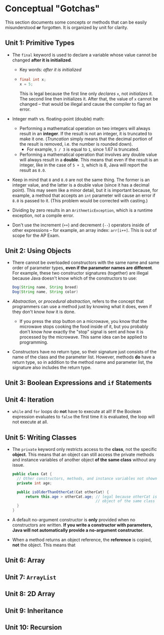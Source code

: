 # Conceptual "Gotchas"

This section documents some concepts or methods that can be easily misunderstood **or** forgotten. It is organized by unit for clarity.

## Unit 1: Primitive Types

* The `final` keyword is used to declare a variable whose value cannot be changed **after it is initialized**.
  * Key words: *after it is initialized*

  * ```java
    final int x;
    x = 5;
    ```

    This is legal because the first line only *declares* `x`, not *initializes* it. The second line then initializes it. After that, the value of `x` cannot be changed – that would be illegal and cause the compiler to flag an error.

* Integer math vs. floating-point (double) math:
  * Performing a mathematical operation on two integers will always result in an **integer**. If the result is not an integer, it is truncated to make it one. (*Truncation* simply means that the decimal portion of the result is removed, i.e. the number is rounded down).
    * For example, `5 / 3` is equal to `1`, since 1.67 is truncated.
  * Performing a mathematical operation that involves any double value will always result in a **double**. This means that even if the result is an integer, like in the case of `5 + 3`, which is 8, Java will report the result as `8.0`.

* Keep in mind that `8` and `8.0` are not the same thing. The former is an integer value, and the latter is a double value (since it has a decimal point). This may seem like a minor detail, but it is important because, for example, a method that accepts an `int` parameter will cause an error if `8.0` is passed to it. (This problem would be corrected with casting.)

* Dividing by zero results in an `ArithmeticException`, which is a runtime exception, not a compile error.

* Don't use the increment (`++`) and decrement (`--`) operators inside of other expressions – for example, an array index: `arr[i++]`. This is out of scope for the AP Exam.

## Unit 2: Using Objects

* There cannot be overloaded constructors with the same name and same order of parameter types, **even if the parameter names are different**. For example, these two constructor signatures (together) are illegal because Java doesn't know which of the constructors to use:

  ```java
  Dog(String name, String breed)
  Dog(String name, String color)
  ```

* *Abstraction*, or *procedural abstraction*, refers to the concept that programmers can use a method just by knowing what it does, even if they don't know *how* it is done.
  * If you press the stop button on a microwave, you know that the microwave stops cooking the food inside of it, but you probably don't know *how* exactly the "stop" signal is sent and how it is processed by the microwave. This same idea can be applied to programming.

* Constructors have no return type, so their signature just consists of the name of the class and the parameter list. However, methods **do** have a return type, so in addition to the method name and parameter list, the signature also includes the return type.

## Unit 3: Boolean Expressions and `if` Statements

## Unit 4: Iteration

* `while` and `for` loops do **not** have to execute at all! If the Boolean expression evaluates to `false` the first time it is evaluated, the loop will not execute at all.

## Unit 5: Writing Classes

* The `private` keyword only restricts access to the **class**, not the specific **object**. This means that an object can still access the private methods and instance variables of another object **of the same class** without any issue.

  ```java
  public class Cat {
    // Other constructors, methods, and instance variables not shown
    private int age;

    public isOlderThanOtherCat(Cat otherCat) {
        return this.age > otherCat.age; // legal because otherCat is an
                                        // object of the same class
    }
  }
  ```

* A default no-argument constructor is **only** provided when no constructors are written. **If you write a constructor with parameters, Java will not automatically provide a no-argument constructor.**

* When a method returns an object reference, the **reference** is copied, **not** the object. This means that

## Unit 6: Array

## Unit 7: `ArrayList`

## Unit 8: 2D Array

## Unit 9: Inheritance

## Unit 10: Recursion
